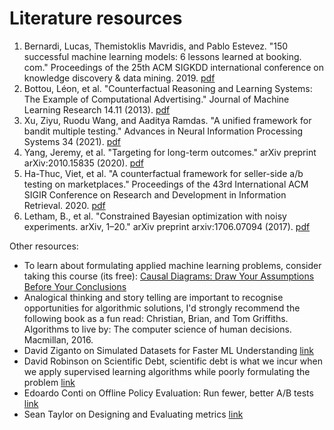 # Literature resources

1. Bernardi, Lucas, Themistoklis Mavridis, and Pablo Estevez. "150 successful machine learning models: 6 lessons learned at booking. com." Proceedings of the 25th ACM SIGKDD international conference on knowledge discovery & data mining. 2019. [pdf](https://blog.kevinhu.me/2021/04/25/25-Paper-Reading-Booking.com-Experiences/bernardi2019.pdf)
2. Bottou, Léon, et al. "Counterfactual Reasoning and Learning Systems: The Example of Computational Advertising." Journal of Machine Learning Research 14.11 (2013). [pdf](https://jmlr.org/papers/v14/bottou13a.html)
3. Xu, Ziyu, Ruodu Wang, and Aaditya Ramdas. "A unified framework for bandit multiple testing." Advances in Neural Information Processing Systems 34 (2021). [pdf](https://arxiv.org/abs/2107.07322)
4. Yang, Jeremy, et al. "Targeting for long-term outcomes." arXiv preprint arXiv:2010.15835 (2020). [pdf](https://arxiv.org/abs/2010.15835)
5. Ha-Thuc, Viet, et al. "A counterfactual framework for seller-side a/b testing on marketplaces." Proceedings of the 43rd International ACM SIGIR Conference on Research and Development in Information Retrieval. 2020. [pdf](https://research.facebook.com/publications/a-counterfactual-framework-for-seller-side-a-b-testing-on-marketplaces/)
6. Letham, B., et al. "Constrained Bayesian optimization with noisy experiments. arXiv, 1–20." arXiv preprint arxiv:1706.07094 (2017). [pdf](https://arxiv.org/abs/1706.07094)

Other resources:
* To learn about formulating applied machine learning problems, consider taking this course (its free): [Causal Diagrams: Draw Your Assumptions Before Your Conclusions](https://www.edx.org/course/causal-diagrams-draw-your-assumptions-before-your)
* Analogical thinking and story telling are important to recognise opportunities for algorithmic solutions, I'd strongly recommend the following book as a fun read: Christian, Brian, and Tom Griffiths. Algorithms to live by: The computer science of human decisions. Macmillan, 2016.
* David Ziganto on Simulated Datasets for Faster ML Understanding [link](https://dziganto.github.io/data%20science/eda/machine%20learning/python/simulated%20data/Simulated-Datasets-for-Faster-ML-Understanding/)
* David Robinson on Scientific Debt, scientific debt is what we incur when we apply supervised learning algorithms while poorly formulating the problem [link](http://varianceexplained.org/r/scientific-debt/)
* Edoardo Conti on Offline Policy Evaluation: Run fewer, better A/B tests [link](https://edoconti.medium.com/offline-policy-evaluation-run-fewer-better-a-b-tests-60ce8f93fa15)
* Sean Taylor on Designing and Evaluating metrics [link](https://medium.com/@seanjtaylor/designing-and-evaluating-metrics-5902ad6873bf)
